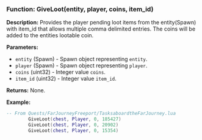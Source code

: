 ### Function: GiveLoot(entity, player, coins, item_id)

**Description:**
Provides the player pending loot items from the entity(Spawn) with item_id that allows multiple comma delimited entries.  The coins will be added to the entities lootable coin.

**Parameters:**
- `entity` (Spawn) - Spawn object representing `entity`.
- `player` (Spawn) - Spawn object representing `player`.
- `coins` (uint32) - Integer value `coins`.
- `item_id` (uint32) - Integer value `item_id`.

**Returns:** None.

**Example:**

```lua
-- From Quests/FarJourneyFreeport/TasksaboardtheFarJourney.lua
		GiveLoot(chest, Player, 0, 185427)
		GiveLoot(chest, Player, 0, 20902)
		GiveLoot(chest, Player, 0, 15354)
```
